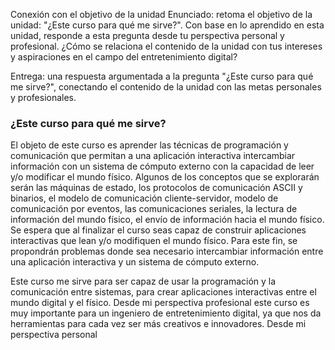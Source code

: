 Conexión con el objetivo de la unidad
Enunciado: retoma el objetivo de la unidad: "¿Este curso para qué me sirve?". Con base en lo aprendido en esta unidad, responde a esta pregunta desde tu perspectiva personal y profesional. ¿Cómo se relaciona el contenido de la unidad con tus intereses y aspiraciones en el campo del entretenimiento digital?

Entrega: una respuesta argumentada a la pregunta "¿Este curso para qué me sirve?", conectando el contenido de la unidad con las metas personales y profesionales.

### ¿Este curso para qué me sirve?
El objeto de este curso es aprender las técnicas de programación y comunicación que permitan a una aplicación interactiva intercambiar información con un sistema de cómputo externo con la capacidad de leer y/o modificar el mundo físico. Algunos de los conceptos que se explorarán serán las máquinas de estado, los protocolos de comunicación ASCII y binarios, el modelo de comunicación cliente-servidor, modelo de comunicación por eventos, las comunicaciones seriales, la lectura de información del mundo físico, el envío de información hacia el mundo físico.
Se espera que al finalizar el curso seas capaz de construir aplicaciones interactivas que lean y/o modifiquen el mundo físico. Para este fin, se propondrán problemas donde sea necesario intercambiar información entre una aplicación interactiva y un sistema de cómputo externo.

Este curso me sirve para ser capaz de usar la programación y la comunicación entre sistemas, para crear aplicaciones interactivas entre el mundo digital y el físico. Desde mi perspectiva profesional este curso es muy importante para un ingeniero de entretenimiento digital, ya que nos da herramientas para cada vez ser más creativos e innovadores. Desde mi perspectiva personal

